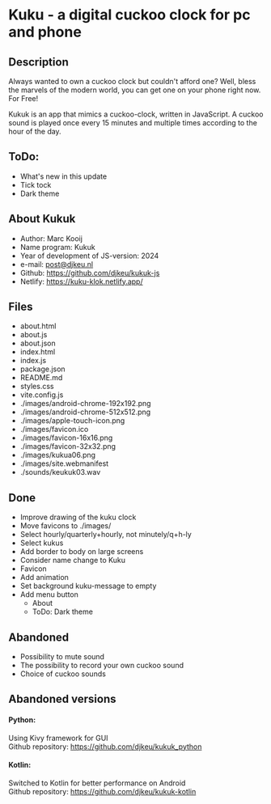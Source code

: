 # Kuku - a digital cuckoo clock for pc and phone


## Description

Always wanted to own a cuckoo clock but couldn't afford one?
Well, bless the marvels of the modern world, you can get one on your phone right now. For Free!

Kukuk is an app that mimics a cuckoo-clock, written in JavaScript.
A cuckoo sound is played once every 15 minutes and multiple times according to the hour of the day.


## ToDo:

- What's new in this update 
- Tick tock
- Dark theme


## About Kukuk

- Author: Marc Kooij
- Name program: Kukuk
- Year of development of JS-version: 2024
- e-mail: post@djkeu.nl
- Github: https://github.com/djkeu/kukuk-js
- Netlify: https://kuku-klok.netlify.app/


## Files
- about.html
- about.js
- about.json
- index.html
- index.js
- package.json
- README.md
- styles.css
- vite.config.js
- ./images/android-chrome-192x192.png
- ./images/android-chrome-512x512.png
- ./images/apple-touch-icon.png
- ./images/favicon.ico
- ./images/favicon-16x16.png
- ./images/favicon-32x32.png
- ./images/kukua06.png
- ./images/site.webmanifest
- ./sounds/keukuk03.wav


## Done

- Improve drawing of the kuku clock
- Move favicons to ./images/
- Select hourly/quarterly+hourly, not minutely/q+h-ly
- Select kukus
- Add border to body on large screens
- Consider name change to Kuku
- Favicon
- Add animation
- Set background kuku-message to empty
- Add menu button
    - About
    - ToDo: Dark theme


## Abandoned

- Possibility to mute sound
- The possibility to record your own cuckoo sound
- Choice of cuckoo sounds


## Abandoned versions

#### Python:
Using Kivy framework for GUI\
Github repository: https://github.com/djkeu/kukuk_python

#### Kotlin:
Switched to Kotlin for better performance on Android\
Github repository: https://github.com/djkeu/kukuk-kotlin
